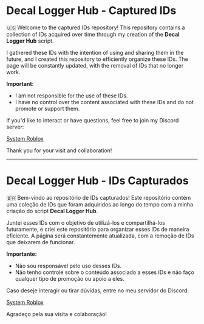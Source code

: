 # Decal Logger Hub - Captured IDs

🇺🇸 Welcome to the captured IDs repository! This repository contains a collection of IDs acquired over time through my creation of the **Decal Logger Hub** script.

I gathered these IDs with the intention of using and sharing them in the future, and I created this repository to efficiently organize these IDs. The page will be constantly updated, with the removal of IDs that no longer work.

**Important:**
- I am not responsible for the use of these IDs.
- I have no control over the content associated with these IDs and do not promote or support them.

If you'd like to interact or have questions, feel free to join my Discord server:

[System Roblox](https://discord.gg/4QRRmgEHxj)

Thank you for your visit and collaboration!

---

# Decal Logger Hub - IDs Capturados

🇧🇷 Bem-vindo ao repositório de IDs capturados! Este repositório contém uma coleção de IDs que foram adquiridos ao longo do tempo com a minha criação do script **Decal Logger Hub**.

Juntei esses IDs com o objetivo de utilizá-los e compartilhá-los futuramente, e criei este repositório para organizar esses IDs de maneira eficiente. A página será constantemente atualizada, com a remoção de IDs que deixarem de funcionar.

**Importante:**
- Não sou responsável pelo uso desses IDs.
- Não tenho controle sobre o conteúdo associado a esses IDs e não faço qualquer tipo de promoção ou apoio a eles.

Caso deseje interagir ou tirar dúvidas, entre no meu servidor do Discord:

[System Roblox](https://discord.gg/4QRRmgEHxj)

Agradeço pela sua visita e colaboração!
